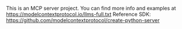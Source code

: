 <!-- Use this file to provide workspace-specific custom instructions to Copilot. For more details, visit https://code.visualstudio.com/docs/copilot/copilot-customization#_use-a-githubcopilotinstructionsmd-file -->

This is an MCP server project. You can find more info and examples at https://modelcontextprotocol.io/llms-full.txt
Reference SDK: https://github.com/modelcontextprotocol/create-python-server
